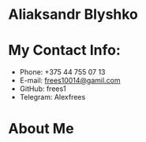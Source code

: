 # Aliaksandr Blyshko
# My Contact Info:
* Phone: +375 44 755 07 13
* E-mail: frees10014@gamil.com
* GitHub: frees1
* Telegram: Alexfrees
# About Me

